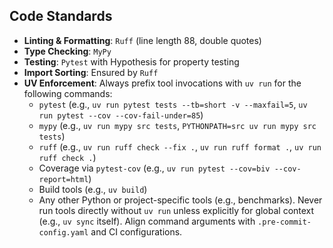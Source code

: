 ## Code Standards

- **Linting & Formatting**: `Ruff` (line length 88, double quotes)
- **Type Checking**: `MyPy`
- **Testing**: `Pytest` with Hypothesis for property testing
- **Import Sorting**: Ensured by `Ruff`
- **UV Enforcement**: Always prefix tool invocations with `uv run` for the following commands:
  - `pytest` (e.g., `uv run pytest tests --tb=short -v --maxfail=5`, `uv run pytest --cov --cov-fail-under=85`)
  - `mypy` (e.g., `uv run mypy src tests`, `PYTHONPATH=src uv run mypy src tests`)
  - `ruff` (e.g., `uv run ruff check --fix .`, `uv run ruff format .`, `uv run ruff check .`)
  - Coverage via `pytest-cov` (e.g., `uv run pytest --cov=biv --cov-report=html`)
  - Build tools (e.g., `uv build`)
  - Any other Python or project-specific tools (e.g., benchmarks). Never run tools directly without `uv run` unless explicitly for global context (e.g., `uv sync` itself). Align command arguments with `.pre-commit-config.yaml` and CI configurations.
